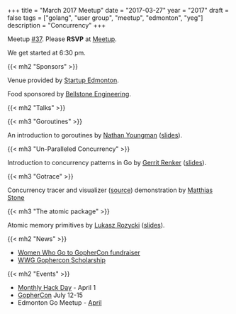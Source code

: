 +++
title = "March 2017 Meetup"
date = "2017-03-27"
year = "2017"
draft = false
tags = ["golang", "user group", "meetup", "edmonton", "yeg"]
description = "Concurrency"
+++

Meetup [#37](https://github.com/edmontongo/presentations/issues/57). Please **RSVP** at [Meetup](https://www.meetup.com/startupedmonton/events/237866060/).

We get started at 6:30 pm.

{{< mh2 "Sponsors" >}}

Venue provided by [Startup Edmonton](https://www.startupedmonton.com/).

Food sponsored by [Bellstone Engineering](https://bellstone.ca/).

{{< mh2 "Talks" >}}

{{< mh3 "Goroutines" >}}

An introduction to goroutines by [Nathan Youngman](https://github.com/nathany) ([slides](https://talks.godoc.org/github.com/edmontongo/presentations/2017-03/goroutines/goroutines.slide#1)).

{{< mh3 "Un-Paralleled Concurrency" >}}

Introduction to concurrency patterns in Go by [Gerrit Renker](https://github.com/grrtrr) ([slides](https://talks.godoc.org/github.com/edmontongo/presentations/2017-03/basic_concurrency_patterns/basic_concurrency_patterns.slide#1)).

{{< mh3 "Gotrace" >}}

Concurrency tracer and visualizer ([source](https://github.com/divan/gotrace)) demonstration by [Matthias Stone](https://github.com/matthias-stone)

{{< mh3 "The atomic package" >}}

Atomic memory primitives by [Lukasz Rozycki](https://github.com/lukaszroz) ([slides](https://talks.godoc.org/github.com/edmontongo/presentations/2017-03/atomic.slide#1)).

{{< mh2 "News" >}}

- [Women Who Go to GopherCon fundraiser](https://www.generosity.com/community-fundraising/women-who-go-to-gophercon)
- [WWG Gophercon Scholarship](https://goo.gl/forms/2TbKqA8osZaWWJQD2)

{{< mh2 "Events" >}}

- [Monthly Hack Day](https://www.meetup.com/startupedmonton/events/237866064/) - April 1
- [GopherCon](https://gophercon.com/) July 12-15
- Edmonton Go Meetup - [April](/meetup/2017-04/)
